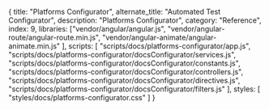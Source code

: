 {
  title: "Platforms Configurator",
  alternate_title: "Automated Test Configurator",
  description: "Platforms Configurator",
  category: "Reference",
  index: 9,
  libraries: ["vendor/angular/angular.js",
  "vendor/angular-route/angular-route.min.js",
  "vendor/angular-animate/angular-animate.min.js"
  ],
  scripts: [
  "scripts/docs/platforms-configurator/app.js",
  "scripts/docs/platforms-configurator/docsConfigurator/services.js",
  "scripts/docs/platforms-configurator/docsConfigurator/constants.js",
  "scripts/docs/platforms-configurator/docsConfigurator/controllers.js",
  "scripts/docs/platforms-configurator/docsConfigurator/directives.js",
  "scripts/docs/platforms-configurator/docsConfigurator/filters.js"
  ],
  styles: [
  "styles/docs/platforms-configurator.css"
  ]
}
<base href="/configurator/platforms-configurator">

<link href='https://cdnjs.cloudflare.com/ajax/libs/highlight.js/8.2/styles/monokai_sublime.min.css' rel='stylesheet' type='text/css'>
<script src="https://cdnjs.cloudflare.com/ajax/libs/highlight.js/8.2/highlight.min.js"></script>

<div class="platforms-configurator row" ng-app="docsConfigurator">
  <ng-view></ng-view>
</div>